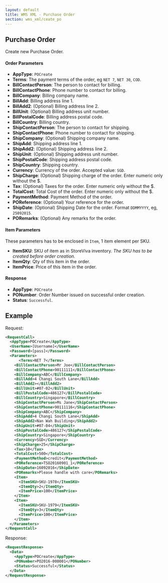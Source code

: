 ```yaml
---
layout: default
title: WMS XML - Purchase Order
section: wms_xml/ceate_po
---
```


## Purchase Order

Create new Purchase Order.

#### Order Parameters
- **AppType**: ```POCreate```
- **Terms**: The payment terms of the order, eg ```NET 7```, ```NET 30```, ```COD```.
- **BillContactPerson**: The person to contact for billing.
- **BillContactPhone**: Phone number to contact for billing.
- **BillCompany**: Billing company name.
- **BillAdd**: Billing address line 1.
- **BillAdd2**: (Optional) Billing address line 2.
- **BillUnit**:  (Optional) Billing address unit number.
- **BillPostalCode**: Billing address postal code.
- **BillCountry**: Billing country.
- **ShipContactPerson**: The person to contact for shipping.
- **ShipContactPhone**: Phone number to contact for shipping.
- **ShipCompany**:  (Optional) Shipping company name.
- **ShipAdd**: Shipping address line 1.
- **ShipAdd2**: (Optional) Shipping address line 2.
- **ShipUnit**:  (Optional) Shipping address unit number.
- **ShipPostalCode**: Shipping address postal code.
- **ShipCountry**: Shipping country.
- **Currency**: Currency of the order. Accepted value: ```SGD```.
- **ShipCharge**: (Optional) Shipping charge of the order. Enter numeric only without the $.
- **Tax**: (Optional) Taxes for the order. Enter numeric only without the $.
- **TotalCost**: Total Cost of the order. Enter numeric only without the $.
- **PaymentMethod**: Payment Method of the order.
- **POReference**: (Optional) Your reference for the order.
- **ShipDate**: (Optional) Shipping Date for the order. Format ```DDMMYYYY```, eg, ```25092015```.
- **PORemarks**: (Optional) Any remarks for the order.

#### Item Parameters

These parameters has to be enclosed in ```Item```, 1 item element per SKU.

- **ItemSKU**: SKU of item as in StoreViva inventory. *The SKU has to be created before order creation.*
- **ItemQty**: Qty of this item in the order.
- **ItemPrice**: Price of this item in the order.

#### Response
- **AppType**: ```POCreate```
- **PONumber**: Order Number issued on successful order creation.
- **Status**: ```Successful```.

## Example

Request:

```xml
<RequestCall>
  <AppType>POCreate</AppType>
  <UserName>[Username]</UserName>
  <Password>[pass]</Password>
  <Parameters>
	  <Terms>NET 7</Terms>
    <BillContactPerson>Mr Joe</BillContactPerson>
    <BillContactPhone>90111111</BillContactPhone>
    <BillCompany>ABC</BillCompany>
    <BillAdd>4 Changi South Lane</BillAdd>
    <BillAdd2></BillAdd2>
    <BillUnit>#07-02</BillUnit>
    <BillPostalCode>486127</BillPostalCode>
    <BillCountry>Singapore</BillCountry>
    <ShipContactPerson>Ms Jane</ShipContactPerson>
    <ShipContactPhone>90111116</ShipContactPhone>
    <ShipCompany>ABC</ShipCompany>
    <ShipAdd>4 Changi South Lane</ShipAdd>
    <ShipAdd2>Nan Wah Building</ShipAdd2>
    <ShipUnit>#07-04</ShipUnit>
    <ShipPostalCode>486127</ShipPostalCode>
    <ShipCountry>Singapore</ShipCountry>
    <Currency>SGD</Currency>
    <ShipCharge>25</ShipCharge>
    <Tax>10</Tax>
    <TotalCost>500</TotalCost>
    <PaymentMethod>credit</PaymentMethod>
    <POReference>TSO20160901_1</POReference>
    <ShipDate>16092016</ShipDate>
    <PORemarks>Please handle with care</PORemarks>
    <Item>
      <ItemSKU>SKU-1978</ItemSKU>
      <ItemQty>2</ItemQty>
      <ItemPrice>100</ItemPrice>
    </Item>
    <Item>
      <ItemSKU>SKU-1979</ItemSKU>
      <ItemQty>3</ItemQty>
      <ItemPrice>100</ItemPrice>
    </Item>
  </Parameters>
</RequestCall>
```

Response:

```xml
<RequestResponse>
  <Data>
   	<AppType>POCreate</AppType>
   	<PONumber>PO2016-000001</PONumber>
   	<Status>Successful</Status>
  </Data>
</RequestResponse>
```
